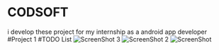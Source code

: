 # CODSOFT
i develop these project for my internship as a android app developer
<br>
#Project 1
#TODO List
![ScreenShot 3](https://github.com/faizy3/CODSOFT/assets/134720399/ef1b84dd-6815-4f6f-9dab-3220ccf1e39b)
![ScreenShot 2](https://github.com/faizy3/CODSOFT/assets/134720399/6fc55475-8c77-4759-8976-a7437cbc897b)
![ScreenShot](https://github.com/faizy3/CODSOFT/assets/134720399/131c5200-e43e-4849-8fc1-212683df5649)
